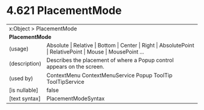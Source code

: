 <html dir="LTR" xmlns:mshelp="http://msdn.microsoft.com/mshelp" xmlns:ddue="http://ddue.schemas.microsoft.com/authoring/2003/5" xmlns:xlink="http://www.w3.org/1999/xlink" xmlns:tool="http://www.microsoft.com/tooltip">

<body>
 <input type="hidden" id="userDataCache" class="userDataStyle">
 <input type="hidden" id="hiddenScrollOffset">
 <img id="dropDownImage" style="display:none; height:0; width:0;" src="../local/drpdown.gif">
 <img id="dropDownHoverImage" style="display:none; height:0; width:0;" src="../local/drpdown_orange.gif">
 <img id="collapseImage" style="display:none; height:0; width:0;" src="../local/collapse.gif">
 <img id="expandImage" style="display:none; height:0; width:0;" src="../local/exp.gif">
 <img id="collapseAllImage" style="display:none; height:0; width:0;" src="../local/collall.gif">
 <img id="expandAllImage" style="display:none; height:0; width:0;" src="../local/expall.gif">
 <img id="copyImage" style="display:none; height:0; width:0;" src="../local/copycode.gif">
 <img id="copyHoverImage" style="display:none; height:0; width:0;" src="../local/copycodeHighlight.gif">
 <div id="header"><h1 class="heading">4.621 PlacementMode</h1></div>

 <div id="mainSection">
 <div id="mainBody">
 <div id="allHistory" class="saveHistory" onsave="saveAll()" onload="loadAll()"></div>
 <p xmlns:wsd="http://wsdev.schemas.microsoft.com/authoring/2008/2" xmlns:msxsl="urn:schemas-microsoft-com:xslt" xmlns:script="urn:script" xmlns:build="urn:build">
 </p>
 <div id="sectionSection0" class="section" name="collapseableSection">
 <content xmlns="http://ddue.schemas.microsoft.com/authoring/2003/5" xmlns:wsd="http://wsdev.schemas.microsoft.com/authoring/2008/2" xmlns:msxsl="urn:schemas-microsoft-com:xslt" xmlns:script="urn:script" xmlns:build="urn:build">
 </content>
 </div>
 <div id="sectionSection1" class="section" name="collapseableSection">
 <content xmlns="http://ddue.schemas.microsoft.com/authoring/2003/5" xmlns:wsd="http://wsdev.schemas.microsoft.com/authoring/2008/2" xmlns:msxsl="urn:schemas-microsoft-com:xslt" xmlns:script="urn:script" xmlns:build="urn:build">
 <table class="ProtocolAuthoredTable" xmlns="">
 <tr><td colspan="2">
<mshelp:link keywords="86913f34-aa06-4c94-9f09-83936a822fd8" tabindex="0">x:Object</mshelp:link> &gt; <mshelp:link keywords="c82af1c4-5fa9-4316-9e09-26d0ff00aaff" tabindex="0">PlacementMode</mshelp:link> </td>
 </tr>
 <tr><td colspan="2">
 <b>
PlacementMode </b>
 </td>
 </tr>
 <tr><td><div class="indent0">(usage)</div></td>
 <td><mshelp:link keywords="92703e19-1a75-4a13-97e4-d4177fe50268" tabindex="0">Absolute</mshelp:link> | <mshelp:link keywords="92703e19-1a75-4a13-97e4-d4177fe50268" tabindex="0">Relative</mshelp:link> | <mshelp:link keywords="92703e19-1a75-4a13-97e4-d4177fe50268" tabindex="0">Bottom</mshelp:link> | <mshelp:link keywords="92703e19-1a75-4a13-97e4-d4177fe50268" tabindex="0">Center</mshelp:link> | <mshelp:link keywords="92703e19-1a75-4a13-97e4-d4177fe50268" tabindex="0">Right</mshelp:link> | <mshelp:link keywords="92703e19-1a75-4a13-97e4-d4177fe50268" tabindex="0">AbsolutePoint</mshelp:link> | <mshelp:link keywords="92703e19-1a75-4a13-97e4-d4177fe50268" tabindex="0">RelativePoint</mshelp:link> | <mshelp:link keywords="92703e19-1a75-4a13-97e4-d4177fe50268" tabindex="0">Mouse</mshelp:link> | <mshelp:link keywords="92703e19-1a75-4a13-97e4-d4177fe50268" tabindex="0">MousePoint</mshelp:link> ... </td>
 </tr>
 <tr><td><div class="indent0">(description)</div></td>
 <td>Describes the placement of where a Popup control appears on the screen. </td>
 </tr>
 <tr><td><div class="indent0">(used by)</div></td>
 <td><mshelp:link keywords="e5012774-1977-4387-8184-55a5228a548d" tabindex="0">ContextMenu</mshelp:link> <mshelp:link keywords="81021363-acaa-45ad-9de8-418bf5b1109d" tabindex="0">ContextMenuService</mshelp:link> <mshelp:link keywords="1f9b299e-a9a8-416f-9c5f-b0667906e691" tabindex="0">Popup</mshelp:link> <mshelp:link keywords="9648b3c4-6f6c-4802-b648-818baf61ea6c" tabindex="0">ToolTip</mshelp:link> <mshelp:link keywords="bd9aa263-cbd5-48c2-ab00-f98ad3d84a5d" tabindex="0">ToolTipService</mshelp:link> </td>
 </tr>
 <tr><td><div class="indent0">[is nullable]</div></td>
 <td>false </td>
 </tr>
 <tr><td><div class="indent0">[text syntax]</div></td>
 <td><mshelp:link keywords="92703e19-1a75-4a13-97e4-d4177fe50268" tabindex="0">PlacementModeSyntax</mshelp:link> </td>
 </tr>
</table>
 </content>
 </div>
 <!--[if gte IE 5]>
 <tool:tip element="languageFilterToolTip" avoidmouse="false"/>
 <![endif]-->
 </div>
 <a name="feedback"></a><span></span>
 </div>
</body></html>
